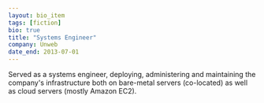 ```yaml
---
layout: bio_item
tags: [fiction]
bio: true
title: "Systems Engineer"
company: Unweb
date_end: 2013-07-01
---
```


Served as a systems engineer, deploying, administering and maintaining the
company's infrastructure both on bare-metal servers (co-located) as well as
cloud servers (mostly Amazon EC2).
